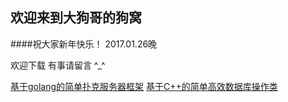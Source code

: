 欢迎来到大狗哥的狗窝
----------

####祝大家新年快乐！ 2017.01.26晚

欢迎下载   有事请留言 ^_^

[基于golang的简单扑克服务器框架](https://github.com/zhouchenwei/lazyporker) 
[基于C++的简单高效数据库操作类](https://github.com/zhouchenwei/dboperator)

<div id="uyan_frame"></div>
<script type="text/javascript" src="http://v2.uyan.cc/code/uyan.js?uid=2124439"></script>
